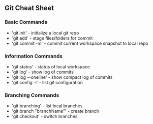 ## Git Cheat Sheet

### Basic Commands ###
* 'git init' - initialize a local git repo
* 'git add' - stage files/folders for commit
* 'git commit -m' - commit current workspace snapshot to local repo

### Information Commands ###
* 'git status' - status of local workspace
* 'git log' - show log of commits
* 'git log --oneline' - show compact log of commits
* 'git config -l' - list git configuration

### Branching Commands
* 'git branching' - list local branches
* 'git branch "branchName"' - create branch
* 'git checkout' - switch branches
